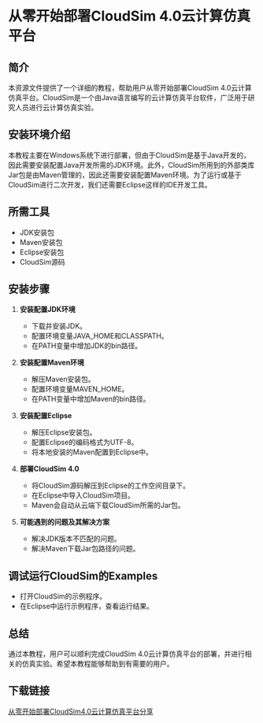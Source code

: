 # 从零开始部署CloudSim 4.0云计算仿真平台

## 简介
本资源文件提供了一个详细的教程，帮助用户从零开始部署CloudSim 4.0云计算仿真平台。CloudSim是一个由Java语言编写的云计算仿真平台软件，广泛用于研究人员进行云计算仿真实验。

## 安装环境介绍
本教程主要在Windows系统下进行部署，但由于CloudSim是基于Java开发的，因此需要安装配置Java开发所需的JDK环境。此外，CloudSim所用到的外部类库Jar包是由Maven管理的，因此还需要安装配置Maven环境。为了运行或基于CloudSim进行二次开发，我们还需要Eclipse这样的IDE开发工具。

## 所需工具
- JDK安装包
- Maven安装包
- Eclipse安装包
- CloudSim源码

## 安装步骤
1. **安装配置JDK环境**
   - 下载并安装JDK。
   - 配置环境变量JAVA_HOME和CLASSPATH。
   - 在PATH变量中增加JDK的bin路径。

2. **安装配置Maven环境**
   - 解压Maven安装包。
   - 配置环境变量MAVEN_HOME。
   - 在PATH变量中增加Maven的bin路径。

3. **安装配置Eclipse**
   - 解压Eclipse安装包。
   - 配置Eclipse的编码格式为UTF-8。
   - 将本地安装的Maven配置到Eclipse中。

4. **部署CloudSim 4.0**
   - 将CloudSim源码解压到Eclipse的工作空间目录下。
   - 在Eclipse中导入CloudSim项目。
   - Maven会自动从云端下载CloudSim所需的Jar包。

5. **可能遇到的问题及其解决方案**
   - 解决JDK版本不匹配的问题。
   - 解决Maven下载Jar包路径的问题。

## 调试运行CloudSim的Examples
- 打开CloudSim的示例程序。
- 在Eclipse中运行示例程序，查看运行结果。

## 总结
通过本教程，用户可以顺利完成CloudSim 4.0云计算仿真平台的部署，并进行相关的仿真实验。希望本教程能够帮助到有需要的用户。

## 下载链接

[从零开始部署CloudSim4.0云计算仿真平台分享](https://pan.quark.cn/s/cb5d8c485408)